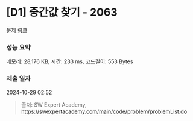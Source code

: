 # [D1] 중간값 찾기 - 2063 

[문제 링크](https://swexpertacademy.com/main/code/problem/problemDetail.do?contestProbId=AV5QPsXKA2UDFAUq) 

### 성능 요약

메모리: 28,176 KB, 시간: 233 ms, 코드길이: 553 Bytes

### 제출 일자

2024-10-29 02:52



> 출처: SW Expert Academy, https://swexpertacademy.com/main/code/problem/problemList.do